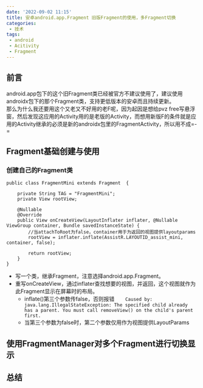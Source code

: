 ```yaml
---
date: '2022-09-02 11:15'
title: 安卓android.app.Fragment 旧版Fragment的使用，多Fragment切换
categories: 
 - 技术
tags:
 - android
 - Acitivity
 - Fragment
---
```


## 前言
android.app包下的这个旧Fragment类已经被官方不建议使用了，建议使用androidx包下的那个Fragment类，支持更低版本的安卓而且持续更新。\
那么为什么我还要用这个又老又不好用的老F呢，因为起因是想给pvz free写悬浮窗，然后发现这应用的Activity用的是老版的Activity，而想用新版F的条件就是应用的Activity继承的必须是新的androidx包里的FragmentActivity，所以用不成=-=

## Fragment基础创建与使用
### 创建自己的Fragment类
```
public class FragmentMini extends Fragment  {

    private String TAG = "FragmentMini";
    private View rootView;

    @Nullable
    @Override
    public View onCreateView(LayoutInflater inflater, @Nullable ViewGroup container, Bundle savedInstanceState) {
        //当attachToRoot为false，container用于为返回的视图提供layoutparams
        rootView = inflater.inflate(AssistR.LAYOUTID_assist_mini, container, false);

        return rootView;
    }
}
```
- 写一个类，继承Fragment，注意选择android.app.Fragment。
- 重写onCreateView，通过inflater查找想要的视图，并返回，这个视图就作为此Fragment显示在屏幕时的布局。
    - inflate()第三个参数传false，否则报错`	Caused by: java.lang.IllegalStateException: The specified child already has a parent. You must call removeView() on the child's parent first.`
    - 当第三个参数为false时，第二个参数仅用作为视图提供LayoutParams


## 使用FragmentManager对多个Fragment进行切换显示

## 总结